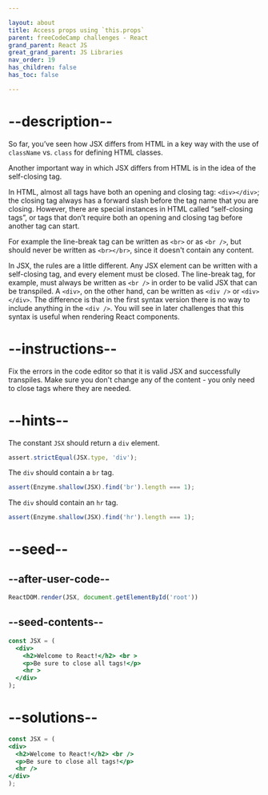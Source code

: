 ```yaml
---

layout: about
title: Access props using `this.props`
parent: freeCodeCamp challenges - React
grand_parent: React JS
great_grand_parent: JS Libraries
nav_order: 19
has_children: false
has_toc: false

---
```

# --description--

So far, you’ve seen how JSX differs from HTML in a key way with the use of `className` vs. `class` for defining HTML classes.

Another important way in which JSX differs from HTML is in the idea of the self-closing tag.

In HTML, almost all tags have both an opening and closing tag: `<div></div>`; the closing tag always has a forward slash before the tag name that you are closing. However, there are special instances in HTML called “self-closing tags”, or tags that don’t require both an opening and closing tag before another tag can start.

For example the line-break tag can be written as `<br>` or as `<br />`, but should never be written as `<br></br>`, since it doesn't contain any content.

In JSX, the rules are a little different. Any JSX element can be written with a self-closing tag, and every element must be closed. The line-break tag, for example, must always be written as `<br />` in order to be valid JSX that can be transpiled. A `<div>`, on the other hand, can be written as `<div />` or `<div></div>`. The difference is that in the first syntax version there is no way to include anything in the `<div />`. You will see in later challenges that this syntax is useful when rendering React components.

# --instructions--

Fix the errors in the code editor so that it is valid JSX and successfully transpiles. Make sure you don't change any of the content - you only need to close tags where they are needed.

# --hints--

The constant `JSX` should return a `div` element.

```js
assert.strictEqual(JSX.type, 'div');
```

The `div` should contain a `br` tag.

```js
assert(Enzyme.shallow(JSX).find('br').length === 1);
```

The `div` should contain an `hr` tag.

```js
assert(Enzyme.shallow(JSX).find('hr').length === 1);
```

# --seed--

## --after-user-code--

```jsx
ReactDOM.render(JSX, document.getElementById('root'))
```

## --seed-contents--

```jsx
const JSX = (
  <div>
    <h2>Welcome to React!</h2> <br >
    <p>Be sure to close all tags!</p>
    <hr >
  </div>
);
```

# --solutions--

```jsx
const JSX = (
<div>
  <h2>Welcome to React!</h2> <br />
  <p>Be sure to close all tags!</p>
  <hr />
</div>
);
```
